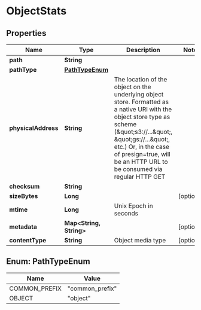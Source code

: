 

# ObjectStats


## Properties

| Name | Type | Description | Notes |
|------------ | ------------- | ------------- | -------------|
|**path** | **String** |  |  |
|**pathType** | [**PathTypeEnum**](#PathTypeEnum) |  |  |
|**physicalAddress** | **String** | The location of the object on the underlying object store. Formatted as a native URI with the object store type as scheme (\&quot;s3://...\&quot;, \&quot;gs://...\&quot;, etc.) Or, in the case of presign&#x3D;true, will be an HTTP URL to be consumed via regular HTTP GET  |  |
|**checksum** | **String** |  |  |
|**sizeBytes** | **Long** |  |  [optional] |
|**mtime** | **Long** | Unix Epoch in seconds |  |
|**metadata** | **Map&lt;String, String&gt;** |  |  [optional] |
|**contentType** | **String** | Object media type |  [optional] |



## Enum: PathTypeEnum

| Name | Value |
|---- | -----|
| COMMON_PREFIX | &quot;common_prefix&quot; |
| OBJECT | &quot;object&quot; |



